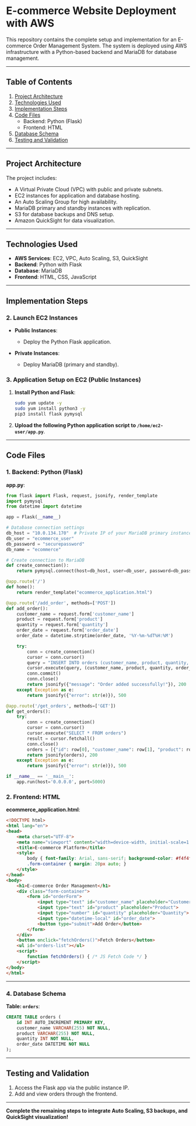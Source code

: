 
# **E-commerce Website Deployment with AWS**

This repository contains the complete setup and implementation for an E-commerce Order Management System. The system is deployed using AWS infrastructure with a Python-based backend and MariaDB for database management.

---

## **Table of Contents**
1. [Project Architecture](#project-architecture)
2. [Technologies Used](#technologies-used)
3. [Implementation Steps](#implementation-steps)
4. [Code Files](#code-files)
    - Backend: Python (Flask)
    - Frontend: HTML
5. [Database Schema](#database-schema)
6. [Testing and Validation](#testing-and-validation)

---

## **Project Architecture**
The project includes:
- A Virtual Private Cloud (VPC) with public and private subnets.
- EC2 instances for application and database hosting.
- An Auto Scaling Group for high availability.
- MariaDB primary and standby instances with replication.
- S3 for database backups and DNS setup.
- Amazon QuickSight for data visualization.

---

## **Technologies Used**
- **AWS Services**: EC2, VPC, Auto Scaling, S3, QuickSight
- **Backend**: Python with Flask
- **Database**: MariaDB
- **Frontend**: HTML, CSS, JavaScript

---

## **Implementation Steps**

### **2. Launch EC2 Instances**
- **Public Instances**:
  - Deploy the Python Flask application.
  
- **Private Instances**:
  - Deploy MariaDB (primary and standby).

### **3. Application Setup on EC2 (Public Instances)**
1. **Install Python and Flask**:
   ```bash
   sudo yum update -y
   sudo yum install python3 -y
   pip3 install flask pymysql
   ```

2. **Upload the following Python application script to `/home/ec2-user/app.py`**.

---

## **Code Files**

### **1. Backend: Python (Flask)**

**app.py**:
```python
from flask import Flask, request, jsonify, render_template
import pymysql
from datetime import datetime

app = Flask(__name__)

# Database connection settings
db_host = "10.0.134.170"  # Private IP of your MariaDB primary instance
db_user = "ecommerce_user"
db_password = "securepassword"
db_name = "ecommerce"

# Create connection to MariaDB
def create_connection():
    return pymysql.connect(host=db_host, user=db_user, password=db_password, database=db_name)

@app.route('/')
def home():
    return render_template("ecommerce_application.html")

@app.route('/add_order', methods=['POST'])
def add_order():
    customer_name = request.form['customer_name']
    product = request.form['product']
    quantity = request.form['quantity']
    order_date = request.form['order_date']
    order_date = datetime.strptime(order_date, '%Y-%m-%dT%H:%M')

    try:
        conn = create_connection()
        cursor = conn.cursor()
        query = "INSERT INTO orders (customer_name, product, quantity, order_date) VALUES (%s, %s, %s, %s)"
        cursor.execute(query, (customer_name, product, quantity, order_date))
        conn.commit()
        conn.close()
        return jsonify({"message": "Order added successfully!"}), 200
    except Exception as e:
        return jsonify({"error": str(e)}), 500

@app.route('/get_orders', methods=['GET'])
def get_orders():
    try:
        conn = create_connection()
        cursor = conn.cursor()
        cursor.execute("SELECT * FROM orders")
        result = cursor.fetchall()
        conn.close()
        orders = [{"id": row[0], "customer_name": row[1], "product": row[2], "quantity": row[3], "order_date": row[4].strftime('%Y-%m-%d %H:%M:%S')} for row in result]
        return jsonify(orders), 200
    except Exception as e:
        return jsonify({"error": str(e)}), 500

if __name__ == '__main__':
    app.run(host='0.0.0.0', port=5000)
```

### **2. Frontend: HTML**

**ecommerce_application.html**:
```html
<!DOCTYPE html>
<html lang="en">
<head>
    <meta charset="UTF-8">
    <meta name="viewport" content="width=device-width, initial-scale=1.0">
    <title>E-commerce Platform</title>
    <style>
        body { font-family: Arial, sans-serif; background-color: #f4f4f4; text-align: center; }
        .form-container { margin: 20px auto; }
    </style>
</head>
<body>
    <h1>E-commerce Order Management</h1>
    <div class="form-container">
        <form id="orderForm">
            <input type="text" id="customer_name" placeholder="Customer Name">
            <input type="text" id="product" placeholder="Product">
            <input type="number" id="quantity" placeholder="Quantity">
            <input type="datetime-local" id="order_date">
            <button type="submit">Add Order</button>
        </form>
    </div>
    <button onclick="fetchOrders()">Fetch Orders</button>
    <ul id="orders-list"></ul>
    <script>
        function fetchOrders() { /* JS Fetch Code */ }
    </script>
</body>
</html>
```

---

### **4. Database Schema**
**Table: `orders`**:
```sql
CREATE TABLE orders (
    id INT AUTO_INCREMENT PRIMARY KEY,
    customer_name VARCHAR(255) NOT NULL,
    product VARCHAR(255) NOT NULL,
    quantity INT NOT NULL,
    order_date DATETIME NOT NULL
);
```

---

## **Testing and Validation**
1. Access the Flask app via the public instance IP.
2. Add and view orders through the frontend.

---

**Complete the remaining steps to integrate Auto Scaling, S3 backups, and QuickSight visualization!**
